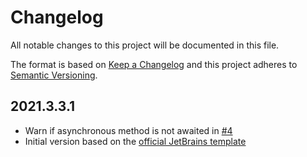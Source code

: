 # Changelog
All notable changes to this project will be documented in this file.

The format is based on [Keep a Changelog](http://keepachangelog.com/en/1.0.0/)
and this project adheres to [Semantic Versioning](http://semver.org/spec/v2.0.0.html).

## 2021.3.3.1
- Warn if asynchronous method is not awaited in [#4](https://github.com/phasTrak/AsyncApostle/issues/4)
- Initial version based on the [official JetBrains template](https://github.com/JetBrains/resharper-rider-plugin)